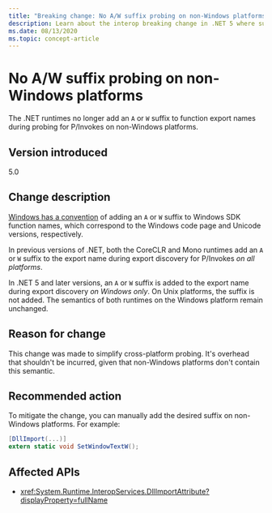 ```yaml
---
title: "Breaking change: No A/W suffix probing on non-Windows platforms"
description: Learn about the interop breaking change in .NET 5 where suffixes are no longer added to function export names during probing for P/Invokes on non-Windows platforms.
ms.date: 08/13/2020
ms.topic: concept-article
---
```

# No A/W suffix probing on non-Windows platforms

The .NET runtimes no longer add an `A` or `W` suffix to function export names during probing for P/Invokes on non-Windows platforms.

## Version introduced

5.0

## Change description

[Windows has a convention](/windows/win32/intl/conventions-for-function-prototypes) of adding an `A` or `W` suffix to Windows SDK function names, which correspond to the Windows code page and Unicode versions, respectively.

In previous versions of .NET, both the CoreCLR and Mono runtimes add an `A` or `W` suffix to the export name during export discovery for P/Invokes *on all platforms*.

In .NET 5 and later versions, an `A` or `W` suffix is added to the export name during export discovery *on Windows only*. On Unix platforms, the suffix is not added. The semantics of both runtimes on the Windows platform remain unchanged.

## Reason for change

This change was made to simplify cross-platform probing. It's overhead that shouldn't be incurred, given that non-Windows platforms don't contain this semantic.

## Recommended action

To mitigate the change, you can manually add the desired suffix on non-Windows platforms. For example:

```csharp
[DllImport(...)]
extern static void SetWindowTextW();
```

## Affected APIs

- <xref:System.Runtime.InteropServices.DllImportAttribute?displayProperty=fullName>

<!--

### Affected APIs

- `T:System.Runtime.InteropServices.DllImportAttribute`

### Category

Interop

-->
